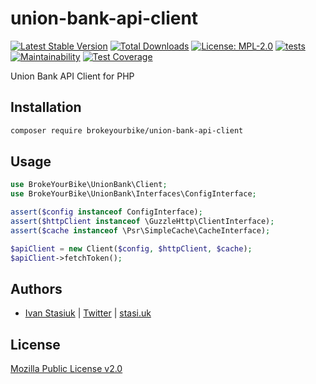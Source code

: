 # union-bank-api-client

[![Latest Stable Version](https://img.shields.io/github/v/release/brokeyourbike/union-bank-api-client-php)](https://github.com/brokeyourbike/union-bank-api-client-php/releases)
[![Total Downloads](https://poser.pugx.org/brokeyourbike/union-bank-api-client/downloads)](https://packagist.org/packages/brokeyourbike/union-bank-api-client)
[![License: MPL-2.0](https://img.shields.io/badge/license-MPL--2.0-purple.svg)](https://github.com/brokeyourbike/union-bank-api-client-php/blob/main/LICENSE)
[![tests](https://github.com/brokeyourbike/union-bank-api-client-php/actions/workflows/tests.yml/badge.svg)](https://github.com/brokeyourbike/union-bank-api-client-php/actions/workflows/tests.yml)
[![Maintainability](https://api.codeclimate.com/v1/badges/763d6f7cfcf9c1c43056/maintainability)](https://codeclimate.com/github/brokeyourbike/union-bank-api-client-php/maintainability)
[![Test Coverage](https://api.codeclimate.com/v1/badges/763d6f7cfcf9c1c43056/test_coverage)](https://codeclimate.com/github/brokeyourbike/union-bank-api-client-php/test_coverage)

Union Bank API Client for PHP

## Installation

```bash
composer require brokeyourbike/union-bank-api-client
```

## Usage

```php
use BrokeYourBike\UnionBank\Client;
use BrokeYourBike\UnionBank\Interfaces\ConfigInterface;

assert($config instanceof ConfigInterface);
assert($httpClient instanceof \GuzzleHttp\ClientInterface);
assert($cache instanceof \Psr\SimpleCache\CacheInterface);

$apiClient = new Client($config, $httpClient, $cache);
$apiClient->fetchToken();
```

## Authors

- [Ivan Stasiuk](https://github.com/brokeyourbike) | [Twitter](https://twitter.com/brokeyourbike) | [stasi.uk](https://stasi.uk)

## License
[Mozilla Public License v2.0](https://github.com/brokeyourbike/union-bank-api-client-php/blob/main/LICENSE)
